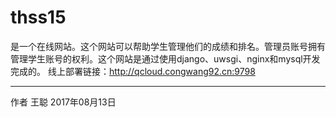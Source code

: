 # thss15
是一个在线网站。这个网站可以帮助学生管理他们的成绩和排名。管理员账号拥有管理学生账号的权利。这个网站是通过使用django、uwsgi、nginx和mysql开发完成的。
线上部署链接：http://qcloud.congwang92.cn:9798

------
作者 王聪 
2017年08月13日  
